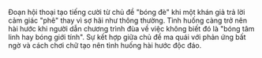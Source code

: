 Đoạn hội thoại tạo tiếng cười từ chủ đề "bóng đè" khi một khán giả trả lời cảm giác "phê" thay vì sợ hãi như thông thường. Tình huống càng trở nên hài hước khi người dẫn chương trình đùa về việc không biết đó là "bóng tâm linh hay bóng giới tính". Sự kết hợp giữa chủ đề ma quái với phản ứng bất ngờ và cách chơi chữ tạo nên tình huống hài hước độc đáo.
